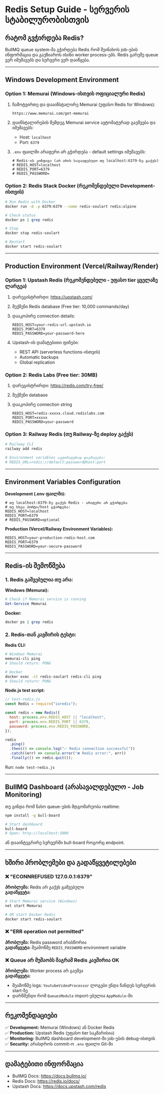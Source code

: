 # Redis Setup Guide - სერვერის სტაბილურობისთვის

## რატომ გვჭირდება Redis?

BullMQ queue system-მა გჭირდება Redis რომ შეინახოს job-ების ინფორმაცია და გაუზიაროს ისინი worker process-ებს. Redis გარეშე queue ვერ იმუშავებს და სერვერი ვერ დაიწყება.

---

## Windows Development Environment

### Option 1: Memurai (Windows-ისთვის ოფიციალური Redis)

1. ჩამოტვირთე და დააინსტალირე Memurai (უფასო Redis for Windows):

   ```
   https://www.memurai.com/get-memurai
   ```

2. დაინსტალირების შემდეგ Memurai service ავტომატურად გაეშვება და იმუშავებს:

   - Host: `localhost`
   - Port: `6379`

3. `.env` ფაილში არაფერი არ გჭირდება - default settings იმუშავებს:
   ```
   # Redis-ის კონფიგი (არ არის სავალდებულო თუ localhost:6379-ზე გაქვს)
   # REDIS_HOST=localhost
   # REDIS_PORT=6379
   # REDIS_PASSWORD=
   ```

### Option 2: Redis Stack Docker (რეკომენდებული Development-ისთვის)

```bash
# Run Redis with Docker
docker run -d -p 6379:6379 --name redis-soulart redis:alpine

# Check status
docker ps | grep redis

# Stop
docker stop redis-soulart

# Restart
docker start redis-soulart
```

---

## Production Environment (Vercel/Railway/Render)

### Option 1: Upstash Redis (რეკომენდებული - უფასო tier ყველაზე ლარგეა)

1. დარეგისტრირდი: https://upstash.com/
2. შექმენი Redis database (Free tier: 10,000 commands/day)
3. დააკოპირე connection details:

   ```env
   REDIS_HOST=your-redis-url.upstash.io
   REDIS_PORT=6379
   REDIS_PASSWORD=your-password-here
   ```

4. Upstash-ის დამატებითი ფიჩები:
   - REST API (serverless functions-ისთვის)
   - Automatic backups
   - Global replication

### Option 2: Redis Labs (Free tier: 30MB)

1. დარეგისტრირდი: https://redis.com/try-free/
2. შექმენი database
3. დააკოპირე connection string

   ```env
   REDIS_HOST=redis-xxxxx.cloud.redislabs.com
   REDIS_PORT=xxxxx
   REDIS_PASSWORD=your-password
   ```

### Option 3: Railway Redis (თუ Railway-ზე deploy გაქვს)

```bash
# Railway CLI
railway add redis

# Environment variables ავტომატურად დაემატება:
# REDIS_URL=redis://default:password@host:port
```

---

## Environment Variables Configuration

**Development (.env ფაილში):**

```env
# თუ localhost:6379-ზე გაქვს Redis - არაფერი არ გჭირდება
# თუ სხვა პორტი/host გჭირდება:
REDIS_HOST=localhost
REDIS_PORT=6379
# REDIS_PASSWORD=optional
```

**Production (Vercel/Railway Environment Variables):**

```env
REDIS_HOST=your-production-redis-host.com
REDIS_PORT=6379
REDIS_PASSWORD=your-secure-password
```

---

## Redis-ის შემოწმება

### 1. Redis გაშვებულია თუ არა:

**Windows (Memurai):**

```powershell
# Check if Memurai service is running
Get-Service Memurai
```

**Docker:**

```bash
docker ps | grep redis
```

### 2. Redis-თან კავშირის ტესტი:

**Redis CLI:**

```bash
# Windows Memurai
memurai-cli ping
# Should return: PONG

# Docker
docker exec -it redis-soulart redis-cli ping
# Should return: PONG
```

**Node.js test script:**

```javascript
// test-redis.js
const Redis = require("ioredis");

const redis = new Redis({
  host: process.env.REDIS_HOST || "localhost",
  port: process.env.REDIS_PORT || 6379,
  password: process.env.REDIS_PASSWORD,
});

redis
  .ping()
  .then(() => console.log("✅ Redis connection successful"))
  .catch((err) => console.error("❌ Redis error:", err))
  .finally(() => redis.quit());
```

Run: `node test-redis.js`

---

## BullMQ Dashboard (არასავალდებულო - Job Monitoring)

თუ გინდა რომ ნახო queue-ების მდგომარეობა realtime:

```bash
npm install -g bull-board

# Start dashboard
bull-board
# Open: http://localhost:3000
```

ან დააინტეგრირე სერვერში bull-board როგორც endpoint.

---

## ხშირი პრობლემები და გადაწყვეტილებები

### ❌ "ECONNREFUSED 127.0.0.1:6379"

**პრობლემა:** Redis არ გაქვს გაშვებული  
**გადაწყვეტა:**

```bash
# Start Memurai service (Windows)
net start Memurai

# OR start Docker Redis
docker start redis-soulart
```

### ❌ "ERR operation not permitted"

**პრობლემა:** Redis password არასწორია  
**გადაწყვეტა:** შეამოწმე `REDIS_PASSWORD` environment variable

### ❌ Queue არ მუშაობს მაგრამ Redis კავშირია OK

**პრობლემა:** Worker process არ გაეშვა  
**გადაწყვეტა:**

- შეამოწმე logs: `YoutubeVideoProcessor` ლოგები უნდა ჩანდეს სერვერის start-ზე
- დარწმუნდი რომ `QueuesModule` import-ებულია `AppModule`-ში

---

## რეკომენდაციები

✅ **Development:** Memurai (Windows) ან Docker Redis  
✅ **Production:** Upstash Redis (უფასო tier საკმარისია)  
✅ **Monitoring:** BullMQ dashboard development-ში job-ების debug-ისთვის  
✅ **Security:** არასდროს commit-ო `.env` ფაილი Git-ში

---

## დამატებითი ინფორმაცია

- BullMQ Docs: https://docs.bullmq.io/
- Redis Docs: https://redis.io/docs/
- Upstash Docs: https://docs.upstash.com/redis
